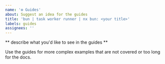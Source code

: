 ```yaml
---
name: '⚙️ Guides'
about: Suggest an idea for the guides
title: 'bun | task worker runner | nx bun: <your title>'
labels: guides
assignees: ''
---
```


** describe what you'd like to see in the guides **

Use the guides for more complex examples that are not covered or too long for the docs.
